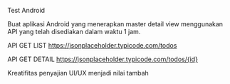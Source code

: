 Test Android

Buat aplikasi Android yang menerapkan master detail view menggunakan API yang telah disediakan dalam waktu 1 jam.

API GET LIST https://jsonplaceholder.typicode.com/todos

API GET DETAIL https://jsonplaceholder.typicode.com/todos/{id}

Kreatifitas penyajian UI/UX menjadi nilai tambah
